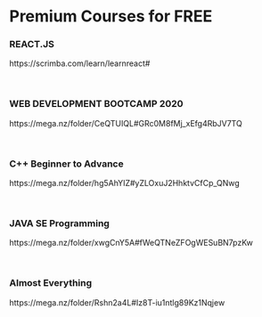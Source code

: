 

<h1>Premium Courses for FREE</h1>

<h3>REACT.JS</h3>
<p>https://scrimba.com/learn/learnreact#</p>
<br>
<h3>WEB DEVELOPMENT BOOTCAMP 2020</h3>
<p>https://mega.nz/folder/CeQTUIQL#GRc0M8fMj_xEfg4RbJV7TQ</p>
<br>
<h3>C++ Beginner to Advance</h3>
<p>https://mega.nz/folder/hg5AhYIZ#yZLOxuJ2HhktvCfCp_QNwg</p>
<br>
<h3>JAVA SE Programming</h3>
<p>https://mega.nz/folder/xwgCnY5A#fWeQTNeZFOgWESuBN7pzKw</p>
<br>
<h3>Almost Everything</h3>
<p>https://mega.nz/folder/Rshn2a4L#Iz8T-iu1ntlg89Kz1Nqjew</p>
<br>
    










